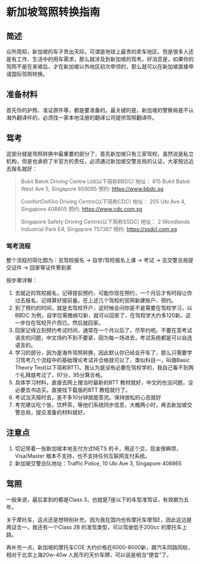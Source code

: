 # 新加坡驾照转换指南

## 简述

众所周知，新加坡的车子贵出天际，可谓是地球上最贵的卖车地区。但是很多人还是有工作、生活中的用车需求，那么就涉及到新加坡的驾考。好消息是，如果你的驾照不是在来坡后，才在新加坡以外地区初次申领的，那么就可以在新加坡直接申请国际驾照转换。

## 准备材料

首先你的护照、准证原件等，都是要准备的。最关键的是，新加坡的警察局是不认海外翻译件的，必须找一家本地注册的翻译公司提供驾照翻译件。

## 驾考

这部分就是驾照转换中最重要的部分了，首先新加坡只有三家驾校，虽然说是私立机构，但是也承担了半官方的责任，必须通过新加坡交警总局的认证，大家按远近去报名就好：

> Bukit Batok Driving Centre Ltd(以下简称BBDC)
> 地址： 815 Bukit Batok West Ave 5, Singapore 659085
> 预约: https://www.bbdc.sg
>
> ComfortDelGro Driving Centre(以下简称CDC)
> 地址： 205 Ubi Ave 4, Singapore 408805
> 预约: https://www.cdc.com.sg
>
> Singapore Safety Driving Centre(以下简称SSDC)
> 地址： 2 Woodlands Industrial Park E4, Singapore 757387
> 预约: https://ssdcl.com.sg

### 驾考流程

整个流程的简化图为：去驾校报名 -> 自学/驾校报名上课 -> 考试 -> 去交警总局提交证件 -> 回家等证件寄到家

按步骤详解：
1. 去就近的驾校报名，记得提前预约，可能你现在预约，一个月后才有时段让你过去报名，记得算好提前量。在上述几个驾校的官网新建账户、预约。
2. 到了预约的时间，就是去驾校开户，这时候会问你是不是需要在驾校学习，以BBDC 为例，自学仅需缴纳12新，就可以回家了，在驾校学大约多120新。这一步仅在驾校开户而已。然后就回家。
3. 回家记得立刻预约考试时间，通常在一个月以后了，尽早约吧。不要在意考试语言的问题，中文场约不到不要紧，因为每一场进去，考试系统都是可以自选语言的。
4. 学习的部分，因为是海外驾照转换，因此默认你已经会开车了，那么只需要学习驾考几个流程中的基础理论考试并合格就可以了，类似科目一，叫做Basic Theory Test(以下简称BTT)。我认为是没有必要在驾校学的，我自己看不到两个礼拜就考过了，97分，95分算合格。
5. 具体学习材料，直接去网上搜当时最新的BTT 教材就好，中文的也没问题，没必要去书店买。直接找下载版的BTT 教程就行了。
6. 考试当天按时去，差不多10分钟就能答完。保持放松的心态就好
7. 考完建议吃个饭，饮杯茶，等他们系统同步信息，大概两小时，再去新加坡交警总局，提交准备的材料就好。

## 注意点

1. 切记带着一张新加坡本地支付方式NETS 的卡，用这个交，现金很麻烦，Visa/Master 根本不支持，也不支持任何互联网支付系统。
2. 新加坡交警总队地址：Traffic Police, 10 Ubi Ave 3, Singapore 408865

## 驾照

一般来说，最后拿到的都是Class 3，也就是7座以下的车型准驾证，有效期为五年。

关于摩托车，这点还是想特别补充，因为我在国内也有摩托车增驾E，因此这边是两证合一，我还有一个Class 2B 的准驾类型，可以驾驶低于200cc 的摩托车上路。

再补充一点，新加坡的摩托车COE 大约价格在6000-8000新，跟汽车同路同权，相对于北京上海20w-40w 人民币的天价车牌，可以说是相当“便宜”了。



